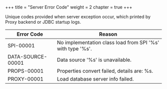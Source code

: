 +++
title = "Server Error Code"
weight = 2
chapter = true
+++

Unique codes provided when server exception occur, which printed by Proxy backend or JDBC startup logs.

| Error Code        | Reason                                                     |
|-------------------|------------------------------------------------------------|
| SPI-00001         | No implementation class load from SPI '%s' with type '%s'. |
| DATA-SOURCE-00001 | Data source '%s' is unavailable.                           |
| PROPS-00001       | Properties convert failed, details are: %s.                |
| PROXY-00001       | Load database server info failed.                          |
